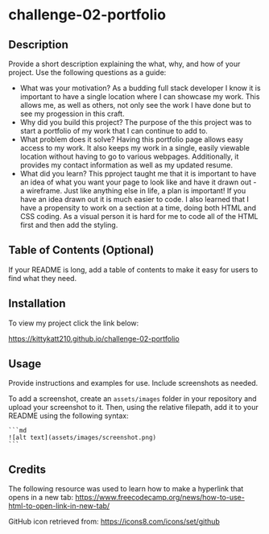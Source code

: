 # challenge-02-portfolio

## Description

Provide a short description explaining the what, why, and how of your project. Use the following questions as a guide:

- What was your motivation?
As a budding full stack developer I know it is important to have a single location where I can showcase my work. This allows me, as well as others, not only see the work I have done but to see my progession in this craft.
- Why did you build this project? 
The purpose of the this project was to start a portfolio of my work that I can continue to add to.
- What problem does it solve?
Having this portfolio page allows easy access to my work. It also keeps my work in a single, easily viewable location without having to go to various webpages. Additionally, it provides my contact information as well as my updated resume.
- What did you learn?
This pproject taught me that it is important to have an idea of what you want your page to look like and have it drawn out - a wireframe. Just like anything else in life, a plan is important! If you have an idea drawn out it is much easier to code. I also learned that I have a propensity to work on a section at a time, doing both HTML and CSS coding. As a visual person it is hard for me to code all of the HTML first and then add the styling.
## Table of Contents (Optional)

If your README is long, add a table of contents to make it easy for users to find what they need.

## Installation

To view my project click the link below:

https://kittykatt210.github.io/challenge-02-portfolio

## Usage

Provide instructions and examples for use. Include screenshots as needed.

To add a screenshot, create an `assets/images` folder in your repository and upload your screenshot to it. Then, using the relative filepath, add it to your README using the following syntax:

    ```md
    ![alt text](assets/images/screenshot.png)
    ```

## Credits

The following resource was used to learn how to make a hyperlink that opens in a new tab:
https://www.freecodecamp.org/news/how-to-use-html-to-open-link-in-new-tab/

GitHub icon retrieved from:
https://icons8.com/icons/set/github